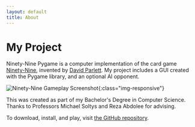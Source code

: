 ```yaml
---
layout: default
title: About
---
```


# My Project

Ninety-Nine Pygame is a computer implementation of the card game [Ninety-Nine](https://www.parlettgames.uk/oricards/ninety9.html), invented by [David Parlett](https://parlettgames.uk/).
My project includes a GUI created with the Pygame library, and an optional AI opponent.

![Ninety-Nine Gameplay Screenshot]({{site.url}}{{site.baseurl}}/assets/gameplay_screenshot.png){:class="img-responsive"}

This was created as part of my Bachelor's Degree in Computer Science. Thanks to Professors Michael Soltys and Reza Abdolee for advising.

To download, install, and play, visit [the GitHub repository](https://github.com/SkylerMime/NinetyNine).
